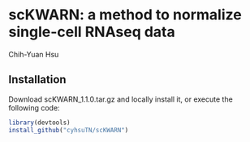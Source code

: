 # scKWARN: a method to normalize single-cell RNAseq data
Chih-Yuan Hsu

## Installation
Download scKWARN_1.1.0.tar.gz and locally install it, or execute the following code:
``` r
library(devtools)
install_github("cyhsuTN/scKWARN")
```
